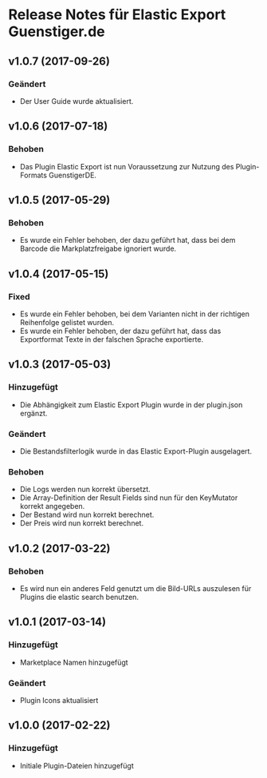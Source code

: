 # Release Notes für Elastic Export Guenstiger.de

## v1.0.7 (2017-09-26)

### Geändert
- Der User Guide wurde aktualisiert.

## v1.0.6 (2017-07-18)

### Behoben
- Das Plugin Elastic Export ist nun Voraussetzung zur Nutzung des Plugin-Formats GuenstigerDE.

## v1.0.5 (2017-05-29)

### Behoben
- Es wurde ein Fehler behoben, der dazu geführt hat, dass bei dem Barcode die Markplatzfreigabe ignoriert wurde.

## v1.0.4 (2017-05-15)

### Fixed
- Es wurde ein Fehler behoben, bei dem Varianten nicht in der richtigen Reihenfolge gelistet wurden.
- Es wurde ein Fehler behoben, der dazu geführt hat, dass das Exportformat Texte in der falschen Sprache exportierte.

## v1.0.3 (2017-05-03)

### Hinzugefügt
- Die Abhängigkeit zum Elastic Export Plugin wurde in der plugin.json ergänzt.

### Geändert
- Die Bestandsfilterlogik wurde in das Elastic Export-Plugin ausgelagert.

### Behoben
- Die Logs werden nun korrekt übersetzt.
- Die Array-Definition der Result Fields sind nun für den KeyMutator korrekt angegeben.
- Der Bestand wird nun korrekt berechnet.
- Der Preis wird nun korrekt berechnet.

## v1.0.2 (2017-03-22)

### Behoben
- Es wird nun ein anderes Feld genutzt um die Bild-URLs auszulesen für Plugins die elastic search benutzen.

## v1.0.1 (2017-03-14)

### Hinzugefügt
- Marketplace Namen hinzugefügt

### Geändert
- Plugin Icons aktualisiert

## v1.0.0 (2017-02-22)

### Hinzugefügt
- Initiale Plugin-Dateien hinzugefügt
